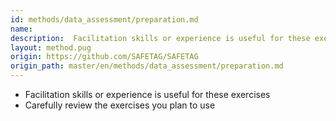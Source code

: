 ```yaml
---
id: methods/data_assessment/preparation.md
name: 
description:  Facilitation skills or experience is useful for these exercises Carefully review the exercises you plan to...
layout: method.pug
origin: https://github.com/SAFETAG/SAFETAG
origin_path: master/en/methods/data_assessment/preparation.md
---
```


* Facilitation skills or experience is useful for these exercises
* Carefully review the exercises you plan to use


